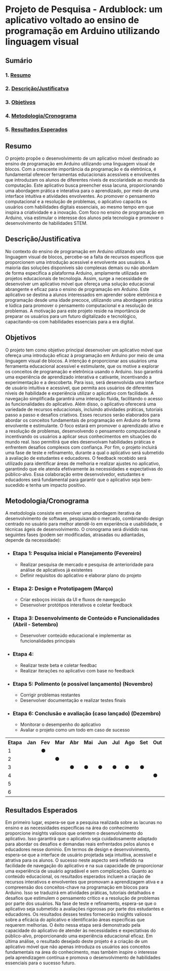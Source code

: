 # Projeto de Pesquisa - Ardublock: um aplicativo voltado ao ensino de programação em Arduino utilizando linguagem visual
## Sumário
### 1. [Resumo](#resumo)
### 2. [Descrição/Justificatva](#descricao-justificativa)
### 3. [Objetivos](#objetivos)
### 4. [Metodologia/Cronograma](#metodologia-cronograma)
### 5. [Resultados Esperados](#resultados-esperados)
## Resumo
O projeto propõe o desenvolvimento de um aplicativo móvel destinado ao ensino de programação em Arduino utilizando uma linguagem visual de blocos. Com a crescente importância da programação e da eletrônica, é fundamental oferecer ferramentas educacionais acessíveis e envolventes que introduzam os alunos de diferentes níveis de escolaridade ao mundo da computação. Este aplicativo busca preencher essa lacuna, proporcionando uma abordagem prática e interativa para o aprendizado, por meio de uma interface intuitiva e atividades envolventes. Ao promover o pensamento computacional e a resolução de problemas, o aplicativo capacita os usuários com habilidades digitais essenciais, ao mesmo tempo em que inspira a criatividade e a inovação. Com foco no ensino de programação em Arduino, visa estimular o interesse dos alunos pela tecnologia e promover o desenvolvimento de habilidades STEM.

## Descrição/Justificativa
No contexto do ensino de programação em Arduino utilizando uma linguagem visual de blocos, percebe-se a falta de recursos específicos que proporcionem uma introdução acessível e envolvente aos usuários. A maioria das soluções disponíveis são complexas demais ou não abordam de forma específica a plataforma Arduino, amplamente utilizada em projetos educacionais de tecnologia.
Assim, surge a necessidade de desenvolver um aplicativo móvel que ofereça uma solução educacional abrangente e eficaz para o ensino de programação em Arduino. Este aplicativo se destina a alunos interessados em aprender sobre eletrônica e programação desde uma idade precoce, utilizando uma abordagem prática e lúdica para promover o pensamento computacional e a resolução de problemas.
A motivação para este projeto reside na importância de preparar os usuários para um futuro digitalizado e tecnológico, capacitando-os com habilidades essenciais para a era digital.

## Objetivos
O projeto tem como objetivo principal desenvolver um aplicativo móvel que ofereça uma introdução eficaz à programação em Arduino por meio de uma linguagem visual de blocos.
A intenção é proporcionar aos usuários uma ferramenta educacional acessível e estimulante, que os motive a explorar os conceitos de programação e eletrônica usando o Arduino. Isso garantirá uma experiência de aprendizado interativa e cativante, incentivando a experimentação e a descoberta.
Para isso, será desenvolvida uma interface de usuário intuitiva e acessível, que permita aos usuários de diferentes níveis de habilidade e experiência utilizar o aplicativo com facilidade. A navegação simplificada garantirá uma interação fluida, facilitando o acesso às funcionalidades do aplicativo.
Além disso, o aplicativo oferecerá uma variedade de recursos educacionais, incluindo atividades práticas, tutoriais passo a passo e desafios criativos. Esses recursos serão elaborados para abordar os conceitos fundamentais de programação em Arduino de forma envolvente e estimulante.
O foco estará em promover o aprendizado ativo e a resolução de problemas, desenvolvendo o pensamento computacional e incentivando os usuários a aplicar seus conhecimentos em situações do mundo real. Isso permitirá que eles desenvolvam habilidades práticas e enfrentem desafios complexos com confiança.
Por fim, o projeto incluirá uma fase de teste e refinamento, durante a qual o aplicativo será submetido à avaliação de estudantes e educadores. O feedback recebido será utilizado para identificar áreas de melhoria e realizar ajustes no aplicativo, garantindo que ele atenda efetivamente às necessidades e expectativas do público-alvo. Essa colaboração entre desenvolvedor, estudantes e educadores será fundamental para garantir que o aplicativo seja bem-sucedido e tenha um impacto positivo.

## Metodologia/Cronograma
A metodologia consiste em envolver uma abordagem iterativa de desenvolvimento de software, pesquisando o mercado, combinando design centrado no usuário para melhor atendê-lo em experiência e usabilidade, e técnicas ágeis de desenvolvimento. O cronograma será dividido nas seguintes fases (podem ser modificadas, atrasadas ou adiantadas, depende da necessidade):


- ### Etapa 1: Pesquisa inicial e Planejamento (Fevereiro)
  - Realizar pesquisa de mercado e pesquisa de anterioridade para análise de aplicativos já existentes
  - Definir requisitos do aplicativo e elaborar plano do projeto
    
- ### Etapa 2: Design e Prototipagem (Março)
  - Criar esboços iniciais da UI e fluxos de navegação
  - Desenvolver protótipos interativos e coletar feedback
- ### Etapa 3: Desenvolvimento de Conteúdo e Funcionalidades (Abril - Setembro)
  - Desenvolver conteúdo educacional e implementar as funcionalidades principais
- ### Etapa 4: 
  - Realizar teste beta e coletar feedbac
  - Realizar iterações no aplicativo com base no feedback
- ### Etapa 5: Polimento (e possível lançamento) (Novembro)
  - Corrigir problemas restantes
  - Desenvolver documentação e realizar testes finais
- ### Etapa 6: Conclusão e avaliação (caso lançado) (Dezembro)
  - Monitorar o desempenho do aplicativo
  - Avaliar o projeto como um todo em caso de sucesso


<table>
  <tr>
    <th>Etapa</th>
    <th>Jan</th>
    <th>Fev</th>
    <th>Mar</th>
    <th>Abr</th>
    <th>Mai</th>
    <th>Jun</th>
    <th>Jul</th>
    <th>Ago</th>
    <th>Set</th>
    <th>Out</th>
    <th>Nov</th>
    <th>Dev</th>
  </tr>
  <tr>
    <td>1</td>
    <td> </td>
    <td>●</td>
    <td> </td>
    <td> </td>
    <td> </td>
    <td> </td>
    <td> </td>
    <td> </td>
    <td> </td>
    <td> </td>
    <td> </td>
    <td> </td>
  </tr>
  <tr>
    <td>2</td>
    <td> </td>
    <td> </td>
    <td>●</td>
    <td> </td>
    <td> </td>
    <td> </td>
    <td> </td>
    <td> </td>
    <td> </td>
    <td> </td>
    <td> </td>
    <td> </td>
  </tr>
  <tr>
    <td>3</td>
    <td> </td>
    <td> </td>
    <td> </td>
    <td>●</td>
    <td>●</td>
    <td>●</td>
    <td>●</td>
    <td>●</td>
    <td>●</td>
    <td> </td>
    <td> </td>
    <td> </td>
  </tr>
  <tr>
    <td>4</td>
    <td> </td>
    <td> </td>
    <td> </td>
    <td> </td>
    <td> </td>
    <td> </td>
    <td> </td>
    <td> </td>
    <td> </td>
    <td>●</td>
    <td> </td>
    <td> </td>
  </tr>
  <tr>
    <td>5</td>
    <td> </td>
    <td> </td>
    <td> </td>
    <td> </td>
    <td> </td>
    <td> </td>
    <td> </td>
    <td> </td>
    <td> </td>
    <td> </td>
    <td>●</td>
    <td> </td>
  </tr>
  <tr>
    <td>6</td>
    <td> </td>
    <td> </td>
    <td> </td>
    <td> </td>
    <td> </td>
    <td> </td>
    <td> </td>
    <td> </td>
    <td> </td>
    <td> </td>
    <td> </td>
    <td>●</td>
  </tr>
</table>

## Resultados Esperados
Em primeiro lugar, espera-se que a pesquisa realizada sobre as lacunas no ensino e as necessidades específicas na área do conhecimento proporcione insights valiosos que orientem o desenvolvimento do aplicativo. Isso garantirá que o aplicativo seja cuidadosamente adaptado para abordar os desafios e demandas reais enfrentados pelos alunos e educadores nesse domínio.
Em termos de design e desenvolvimento, espera-se que a interface de usuário projetada seja intuitiva, acessível e atrativa para os alunos. O sucesso neste aspecto será refletido na facilidade de navegação do aplicativo e na sua capacidade de proporcionar uma experiência de usuário agradável e sem complicações.
Quanto ao conteúdo educacional, os resultados esperados incluem a criação de recursos interativos e envolventes que promovam a aprendizagem ativa e a compreensão dos conceitos-chave na programação em blocos para Arduino. Isso se traduzirá em atividades práticas, tutoriais detalhados e desafios que estimulem o pensamento crítico e a resolução de problemas por parte dos usuários.
Na fase de teste e refinamento, espera-se que o aplicativo seja submetido a avaliações rigorosas por parte dos estudantes e educadores. Os resultados desses testes fornecerão insights valiosos sobre a eficácia do aplicativo e identificarão áreas específicas que requerem melhorias. O êxito nessa etapa será demonstrado pela capacidade do aplicativo de atender às necessidades e expectativas do público-alvo, proporcionando uma experiência educacional eficaz.
Em última análise, o resultado desejado deste projeto é a criação de um aplicativo móvel que não apenas introduza os usuários aos conceitos fundamentais na área do conhecimento, mas também inspire o interesse pela aprendizagem contínua e promova o desenvolvimento de habilidades essenciais para o sucesso futuro.
